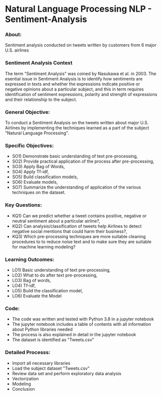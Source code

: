 # Natural Language Processing NLP - Sentiment-Analysis

### About: 
Sentiment analysis conducted on tweets written by customers from 6 major U.S. airlines 

### Sentiment Analysis Context
The term "Sentiment Analysis" was coined by Nasukawa et al. in 2003. The esential issue in Sentiment Analysis is to identify how sentiments are expressed in texts and whether the expressions indicate positive or negative opinions about a particular subject, and this in term requires identification of sentiment expressions, polarity and strenght of expressions and their relationship to the subject.

### General Objective: 
To conduct a Sentiment Analysis on the tweets written about major U.S. Airlines by implementing the techniques learned as a part of the subject "Natural Language Processing".

### Specific Objectives: 
- SO1) Demonstrate basic understanding of text pre-processing, 
- SO2) Provide practical application of the process after pre-processing, 
- SO3) Apply Bag of Words, 
- SO4) Apply Tf-idf, 
- SO5) Build classification models, 
- SO6) Evaluate models, 
- SO7) Summarize the understanding of application of the various techniques on the dataset.

### Key Questions: 
- KQ1) Can we predict whether a tweet contains positive, negative or neutral sentiment about a particular airline?, 
- KQ2) Can analysis/classification of tweets help Airlines to detect negative social mentions that could harm their business?, 
- KQ3) Which pre-processing techniques are more suitable cleaning procedures to to reduce noise text and to make sure they are suitable for machine learning modeling?

### Learning Outcomes: 
- LO1) Basic understanding of text pre-processing, 
- LO2) What to do after text pre-processing, 
- LO3) Bag of words, 
- LO4) Tf-idf, 
- LO5) Build the classification model, 
- LO6) Evaluate the Model

### Code:
- The code was written and tested with Python 3.8 in a jupyter notebook 
- The jupyter notebook includes a table of contents with all information about Python libraries needed
- The process is also explained in detail in the jupyter notebook
- The dataset is identified as "Tweets.csv" 

### Detailed Processs:
- Import all necessary libraries
- Load the subject dataset "Tweets.csv"
- Review data set and perform exploratory data analysis
- Vectorization
- Modeling
- Conclusion
